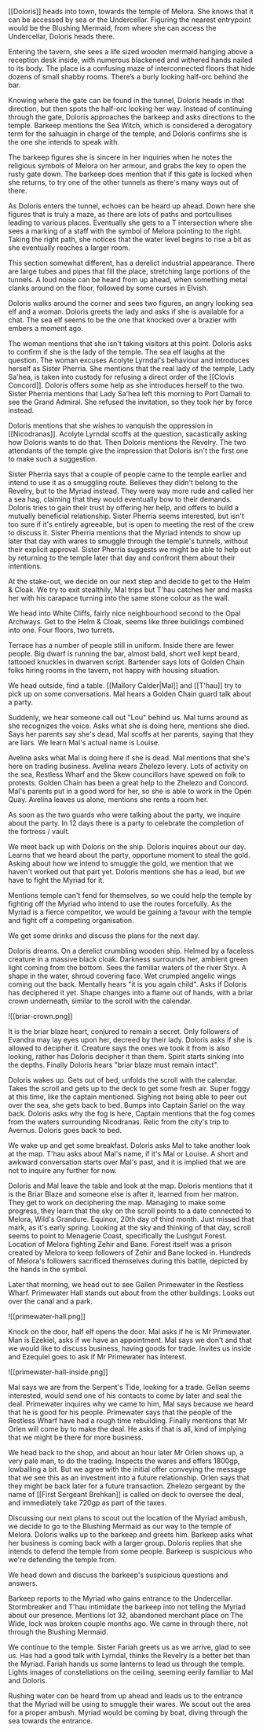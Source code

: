 [[Doloris]] heads into town, towards the temple of Melora. She knows that it can be accessed by sea or the Undercellar. Figuring the nearest entrypoint would be the Blushing Mermaid, from where she can access the Undercellar, Doloris heads there.

Entering the tavern, she sees a life sized wooden mermaid hanging above a reception desk inside, with numerous blackened and withered hands nailed to its body. The place is a confusing maze of interconnected floors that hide dozens of small shabby rooms. There’s a burly looking half-orc behind the bar.

Knowing where the gate can be found in the tunnel, Doloris heads in that direction, but then spots the half-orc looking her way. Instead of continuing through the gate, Doloris approaches the barkeep and asks directions to the temple. Barkeep mentions the Sea Witch, which is considered a derogatory term for the sahuagin in charge of the temple, and Doloris confirms she is the one she intends to speak with.

The barkeep figures she is sincere in her inquiries when he notes the religious symbols of Melora on her armour, and grabs the key to open the rusty gate down. The barkeep does mention that if this gate is locked when she returns, to try one of the other tunnels as there's many ways out of there.

As Doloris enters the tunnel, echoes can be heard up ahead. Down here she figures that is truly a maze, as there are lots of paths and portcullises leading to various places. Eventually she gets to a T intersection where she sees a marking of a staff with the symbol of Melora pointing to the right. Taking the right path, she notices that the water level begins to rise a bit as she eventually reaches a larger room.

This section somewhat different, has a derelict industrial appearance. There are large tubes and pipes that fill the place, stretching large portions of the tunnels. A loud noise can be heard from up ahead, when something metal clanks around on the floor, followed by some curses in Elvish.

Doloris walks around the corner and sees two figures, an angry looking sea elf and a woman. Doloris greets the lady and asks if she is available for a chat. The sea elf seems to be the one that knocked over a brazier with embers a moment ago.

The woman mentions that she isn't taking visitors at this point. Doloris asks to confirm if she is the lady of the temple. The sea elf laughs at the question. The woman excuses Acolyte Lyrndal's behaviour and introduces herself as Sister Pherria. She mentions that the real lady of the temple, Lady Sa'hea, is taken into custody for refusing a direct order of the [[Clovis Concord]]. Doloris offers some help as she introduces herself to the two. Sister Pherria mentions that Lady Sa'hea left this morning to Port Damali to see the Grand Admiral. She refused the invitation, so they took her by force instead.

Doloris mentions that she wishes to vanquish the oppression in [[Nicodranas]]. Acolyte Lyrndal scoffs at the question, sacastically asking how Doloris wants to do that. Then Doloris mentions the Revelry. The two attendants of the temple give the impression that Doloris isn't the first one to make such a suggestion.

Sister Pherria says that a couple of people came to the temple earlier and intend to use it as a smuggling route. Believes they didn't belong to the Revelry, but to the Myriad instead. They were way more rude and called her a sea hag, claiming that they would eventually bow to their demands. Doloris tries to gain their trust by offering her help, and offers to build a mutually beneficial relationship. Sister Pherria seems interested, but isn't too sure if it's entirely agreeable, but is open to meeting the rest of the crew to discuss it. Sister Pherria mentions that the Myriad intends to show up later that day with wares to smuggle through the temple's tunnels, without their explicit approval. Sister Pherria suggests we might be able to help out by returning to the temple later that day and confront them about their intentions.



At the stake-out, we decide on our next step and decide to get to the Helm & Cloak. We try to exit stealthily, Mal trips but T'hau catches her and masks her with his carapace turning into the same stone colour as the wall.

We head into White Cliffs, fairly nice neighbourhood second to the Opal Archways. Get to the Helm & Cloak, seems like three buildings combined into one. Four floors, two turrets.

Terrace has a number of people still in uniform. Inside there are fewer people. Big dwarf is running the bar, almost bald, short well kept beard, tattooed knuckles in dwarven script. Bartender says lots of Golden Chain folks hiring rooms in the tavern, not happy with housing situation.

We head outside, find a table. [[Mallory Calder|Mal]] and [[T'hau]] try to pick up on some conversations. Mal hears a Golden Chain guard talk about a party.

Suddenly, we hear someone call out "Lou" behind us. Mal turns around as she recognizes the voice. Asks what she is doing here, mentions she died. Says her parents say she's dead, Mal scoffs at her parents, saying that they are liars. We learn Mal's actual name is Louise.

Avelina asks what Mal is doing here if she is dead. Mal mentions that she's here on trading business. Avelina wears Zhelezo levery. Lots of activity on the sea, Restless Wharf and the Skew councillors have spewed on folk to protests. Golden Chain has been a great help to the Zhelezo and Concord. Mal's parents put in a good word for her, so she is able to work in the Open Quay. Avelina leaves us alone, mentions she rents a room her.

As soon as the two guards who were talking about the party, we inquire about the party. In 12 days there is a party to celebrate the completion of the fortress / vault.

We meet back up with Doloris on the ship. Doloris inquires about our day. Learns that we heard about the party, opportune moment to steal the gold. Asking about how we intend to smuggle the gold, we mention that we haven't worked out that part yet. Doloris mentions she has a lead, but we have to fight the Myriad for it. 

Mentions temple can't fend for themselves, so we could help the temple by fighting off the Myriad who intend to use the routes forcefully. As the Myriad is a fierce competitor, we would be gaining a favour with the temple and fight off a competing organisation.

We get some drinks and discuss the plans for the next day.

Doloris dreams. On a derelict crumbling wooden ship. Helmed by a faceless creature in a massive black cloak. Darkness surrounds her, ambient green light coming from the bottom. Sees the familiar waters of the river Styx. A shape in the water, shroud covering face. Wet crumpled angelic wings coming out the back. Mentally hears "it is you again child". Asks if Doloris has deciphered it yet. Shape changes into a flame out of hands, with a briar crown underneath, similar to the scroll with the calendar. 

![[briar-crown.png]]

It is the briar blaze heart, conjured to remain a secret. Only followers of Evandra may lay eyes upon her, decreed by their lady. Doloris asks if she is allowed to decipher it. Creature says the ones we took it from is also looking, rather has Doloris decipher it than them. Spirit starts sinking into the depths. Finally Doloris hears "briar blaze must remain intact".

Doloris wakes up. Gets out of bed, unfolds the scroll with the calendar. Takes the scroll and gets up to the deck to get some fresh air. Super foggy at this time, like the captain mentioned. Sighing not being able to peer out over the sea, she gets back to bed. Bumps into Captain Sariel on the way back. Doloris asks why the fog is here, Captain mentions that the fog comes from the waters surrounding Nicodranas. Relic from the city's trip to Avernus. Doloris goes back to bed.

We wake up and get some breakfast. Doloris asks Mal to take another look at the map. T'hau asks about Mal's name, if it's Mal or Louise. A short and awkward conversation starts over Mal's past, and it is implied that we are not to inquire any further for now.

Doloris and Mal leave the table and look at the map. Doloris mentions that it is the Briar Blaze and someone else is after it, learned from her matron. They get to work on deciphering the map. Managing to make some progress, they learn that the sky on the scroll points to  a date connected to Melora, Wild's Grandure. Equinox, 20th day of third month. Just missed that mark, as it's early spring. Looking at the sky and thinking of that day, scroll seems to point to Menagerie Coast, specifically the Lushgut Forest. Location of Melora fighting Zehir and Bane. Forest itself was a prison created by Melora to keep followers of Zehir and Bane locked in. Hundreds of Melora's followers sacrificed themselves during this battle, depicted by the hands in the symbol.

Later that morning, we head out to see Gallen Primewater in the Restless Wharf. Primewater Hall stands out about from the other buildings. Looks out over the canal and a park.

![[primewater-hall.png]]

Knock on the door, half elf opens the door. Mal asks if he is Mr Primewater. Man is Ezekiel, asks if we have an appointment. Mal says we don't and that we would like to discuss business, having goods for trade. Invites us inside and Ezequiel goes to ask if Mr Primewater has interest.

![[primewater-hall-inside.png]]

Mal says we are from the Serpent's Tide, looking for a trade. Gellan seems interested, would send one of his contacts to come by later and seal the deal. Primewater inquires why we came to him, Mal says because we heard that he is good for his people. Primewater says that the people of the Restless Wharf have had a rough time rebuilding. Finally mentions that Mr Orlen will come by to make the deal. He asks if that is all, kind of implying that we might be there for more business.

We head back to the shop, and about an hour later Mr Orlen shows up, a very pale man, to do the trading. Inspects the wares and offers 1800gp, lowballing a bit. But we agree with the initial offer conveying the message that we see this as an investment into a future relationship. Orlen says that they might be back later for a future transaction. Zhelezo sergeant by the name of [[First Sergeant Brehkan]] is called on deck to oversee the deal, and immediately take 720gp as part of the taxes. 

Discussing our next plans to scout out the location of the Myriad ambush, we decide to go to the Blushing Mermaid as our way to the temple of Melora. Doloris walks up to the barkeep and greets him. Barkeep asks what her business is coming back with a larger group. Doloris replies that she intends to defend the temple from some people. Barkeep is suspicious who we're defending the temple from.

We head down and discuss the barkeep's suspicious questions and answers. 

Barkeep reports to the Myriad who gains entrance to the Undercellar. Stormbreaker and T'hau intimidate the barkeep into not telling the Myriad about our presence. Mentions lot 32, abandoned merchant place on The Wide, lock was broken couple months ago. We came in through there, not through the Blushing Mermaid.

We continue to the temple. Sister Fariah greets us as we arrive, glad to see us. Has had a good talk with Lyrndal, thinks the Revelry is a better bet than the Myriad. Fariah hands us some lanterns to lead us through the temple. Lights images of constellations on the ceiling, seeming eerily familiar to Mal and Doloris.

Rushing water can be heard from up ahead and leads us to the entrance that the Myriad will be using to smuggle their wares. We scout out the area for a proper ambush. Myriad would be coming by boat, diving through the sea towards the entrance.